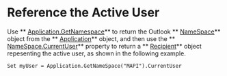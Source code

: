 
# Reference the Active User

Use  ** [Application.GetNamespace](6175d0d9-5a61-ce45-35c0-b70895d757b3.md)** to return the Outlook ** [NameSpace](f0dcaa19-07f5-5d42-a3bf-2e42b7885644.md)** object from the ** [Application](797003e7-ecd1-eccb-eaaf-32d6ddde8348.md)** object, and then use the ** [NameSpace.CurrentUser](d6884fcf-c1de-23f4-8d91-02c8f9fd5253.md)** property to return a ** [Recipient](8cee4d79-ec55-52a4-710b-6456944ca86d.md)** object repesenting the active user, as shown in the following example.


```
Set myUser = Application.GetNameSpace("MAPI").CurrentUser
```

